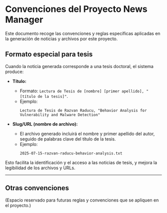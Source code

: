 # Convenciones del Proyecto News Manager

Este documento recoge las convenciones y reglas específicas aplicadas en la generación de noticias y archivos por este proyecto.

## Formato especial para tesis

Cuando la noticia generada corresponde a una tesis doctoral, el sistema produce:

- **Título:**
  - Formato: `Lectura de Tesis de [nombre] [primer apellido], "[título de la tesis]"`.
  - Ejemplo:
    ```
    Lectura de Tesis de Razvan Raducu, "Behavior Analysis for Vulnerability and Malware Detection"
    ```

- **Slug/URL (nombre de archivo):**
  - El archivo generado incluirá el nombre y primer apellido del autor, seguido de palabras clave del título de la tesis.
  - Ejemplo:
    ```
    2025-07-15-razvan-raducu-behavior-analysis.txt
    ```

Esto facilita la identificación y el acceso a las noticias de tesis, y mejora la legibilidad de los archivos y URLs.

---

## Otras convenciones

(Espacio reservado para futuras reglas y convenciones que se apliquen en el proyecto.) 